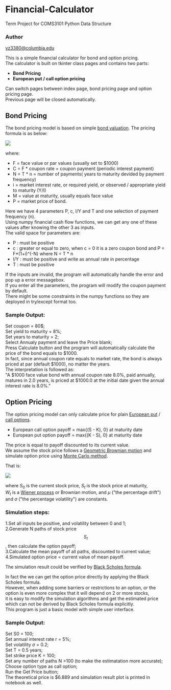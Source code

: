 # Financial-Calculator
Term Project for COMS3101 Python Data Structure

### Author
yz3380@columbia.edu

This is a simple financial calculator for bond and option pricing.    
The calculator is built on tkinter class pages and contains two parts:  

- **Bond Pricing**  
- **European put / call option pricing**  

Can switch pages between index page, bond pricing page and option pricing page.  
Previous page will be closed automatically.  

## Bond Pricing

The bond pricing model is based on simple [bond valuation](https://en.wikipedia.org/wiki/Bond_valuation).
The pricing formula is as below:

<img style="float: left;" src="https://wikimedia.org/api/rest_v1/media/math/render/svg/b1ad41f50e722bb5c731bc1014f6ac4caedd14bd">
<br clear="all" />

where:

- F = face value or par values (usually set to \$1000)  
- C = F * coupon rate = coupon payment (periodic interest payment)  
- N = T * n = number of payments( years to maturity devided by payment frequency)  
- i = market interest rate, or required yield, or observed / appropriate yield to maturity (Y/I)  
- M = value at maturity, usually equals face value  
- P = market price of bond.  

Here we have 4 parameters P, c, I/Y and T and one selection of payment frequency (n).  
Using numpy financial cash flow functions, we can get any one of these values after knowing the other 3 as inputs.  
The valid space for parameters are:
- P : must be positive  
- c : greater or equal to zero, when c = 0 it is a zero coupon bond and P = F*(1+i)^(-N) where N = T * n
- I/Y : must be positive and write as annual rate in percentage
- T : must be positive  

If the inputs are invalid, the program will automatically handle the error and pop up a error messagebox.  
If you enter all the parameters, the program will modify the coupon payment by default.  
There might be some constraints in the numpy functions so they are deployed in try/except format too.  

### Sample Output:

Set coupon = 80\$;  
Set yield to maturity = 8\%;  
Set years to maturity = 2;  
Select Annualy payment and leave the Price blank;  
Press Calculate button and the program will automatically calculate the price of the bond equals to \$1000.   
In fact, since annual coupon rate equals to market rate, the bond is always priced at par (default \$1000), no matter the years.  
The interpretation is followed as:  
"A \$1000 face value bond with annual coupon rate 8.0%, paid annually, matures in 2.0 years,
is priced at \$1000.0 at the initial date given the annual interest rate is 8.0\%."  


## Option Pricing

The option pricing model can only calculate price for plain [European put](https://en.wikipedia.org/wiki/Option_style) / [call options](https://en.wikipedia.org/wiki/Call_option).  
- European call option payoff = max{(S - K), 0} at maturity date
- European put option payoff = max{(K - S), 0} at maturity date  

The price is equal to payoff discounted to its current value.  
We assume the stock price follows a [Geometric Brownian motion](https://en.wikipedia.org/wiki/Geometric_Brownian_motion) and simulate option price using [Monte Carlo method](https://en.wikipedia.org/wiki/Monte_Carlo_method).  

That is:

<img style="float: left;" src="https://wikimedia.org/api/rest_v1/media/math/render/svg/266807b65fd50635526a766c0c89a2913085d0c2">
<br clear="all" />

where $S_{0}$ is the current stock price, $S_{t}$ is the stock price at maturity,  
$W_{t}$ is a [Wiener process](https://en.wikipedia.org/wiki/Wiener_process) or Brownian motion, and $\mu$  ("the percentage drift") and $\sigma$  ("the percentage volatility") are constants.  

### Simulation steps:
1.Set all inputs be positive, and volatility between 0 and 1;  
2.Generate N paths of stock price $$S_{t}$$, then calculate the option payoff;  
3.Calculate the mean payoff of all paths, discounted to current value;  
4.Simulated option price = current value of mean payoff.  

The simulation result could be verified by [Black Scholes formula](https://en.wikipedia.org/wiki/Black%E2%80%93Scholes_model).

In fact the we can get the option price directly by applying the Black Scholes formula.  
However, when adding some barriers or restrictions to an option, or the option is even more complex that it will depend on 2 or more stocks,  
it is easy to modify the simulation algorithms and get the estimated price which can not be derived by Black Scholes formula explicitly.  
This program is just a basic model with simple user interface.  

### Sample Output:  

Set S0 = 100;  
Set annual interest rate r = 5\%;  
Set volatility $\sigma$ = 0.2;  
Set T = 0.5 years;  
Set strike price K = 100;  
Set any number of paths N >100 (to make the estimatation more accurate);  
Choose option type as call option;  
Run the Get Price button;   
The theoretical price is \$6.889 and simulation result plot is printed in notebook as well. 
